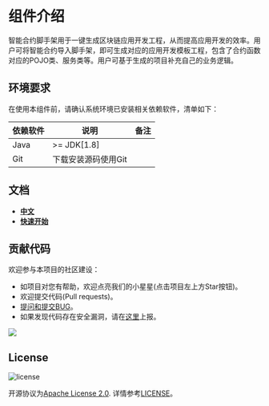 # 组件介绍

智能合约脚手架用于一键生成区块链应用开发工程，从而提高应用开发的效率。用户可将智能合约导入脚手架，即可生成对应的应用开发模板工程，包含了合约函数对应的POJO类、服务类等。用户可基于生成的项目补充自己的业务逻辑。

## 环境要求

在使用本组件前，请确认系统环境已安装相关依赖软件，清单如下：

| 依赖软件   | 说明                                                         | 备注 |
| ---------- | ------------------------------------------------------------ | ---- |
| Java       | \>= JDK[1.8]                                                 |      |
| Git        | 下载安装源码使用Git                                          |      |


## 文档
- [**中文**](https://toolkit-doc.readthedocs.io/zh_CN/latest/docs/WeBankBlockchain-SmartDev-Scaffold/index.html)
- [**快速开始**](https://toolkit-doc.readthedocs.io/zh_CN/latest/docs/WeBankBlockchain-SmartDev-Scaffold/intro.html)


## 贡献代码
欢迎参与本项目的社区建设：
- 如项目对您有帮助，欢迎点亮我们的小星星(点击项目左上方Star按钮)。
- 欢迎提交代码(Pull requests)。
- [提问和提交BUG](https://github.com/WeBankBlockchain/SmartDev-Scaffold/issues)。
- 如果发现代码存在安全漏洞，请在[这里](https://security.webank.com)上报。


![](https://media.githubusercontent.com/media/FISCO-BCOS/LargeFiles/master/images/QR_image.png)


## License
![license](http://img.shields.io/badge/license-Apache%20v2-blue.svg)

开源协议为[Apache License 2.0](http://www.apache.org/licenses/). 详情参考[LICENSE](../LICENSE)。


